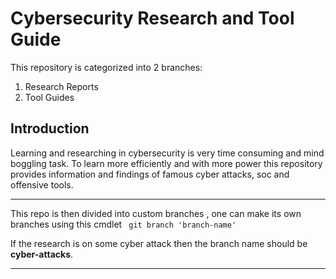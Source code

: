 <h1> Cybersecurity Research and Tool Guide </h1>

This repository is categorized into 2 branches:
1. Research Reports
2. Tool Guides 

<h2>Introduction</h2>
Learning and researching in cybersecurity is very time consuming and mind boggling task. To learn more efficiently and with more power this repository provides information and findings of famous cyber attacks, soc and offensive tools.
<hr>
<p> This repo is then divided into custom branches , one can make its own branches using this cmdlet 
<code> git branch 'branch-name'</code> </p>

If the research is on some cyber attack then the branch name should be <b>cyber-attacks</b>.
<hr>
